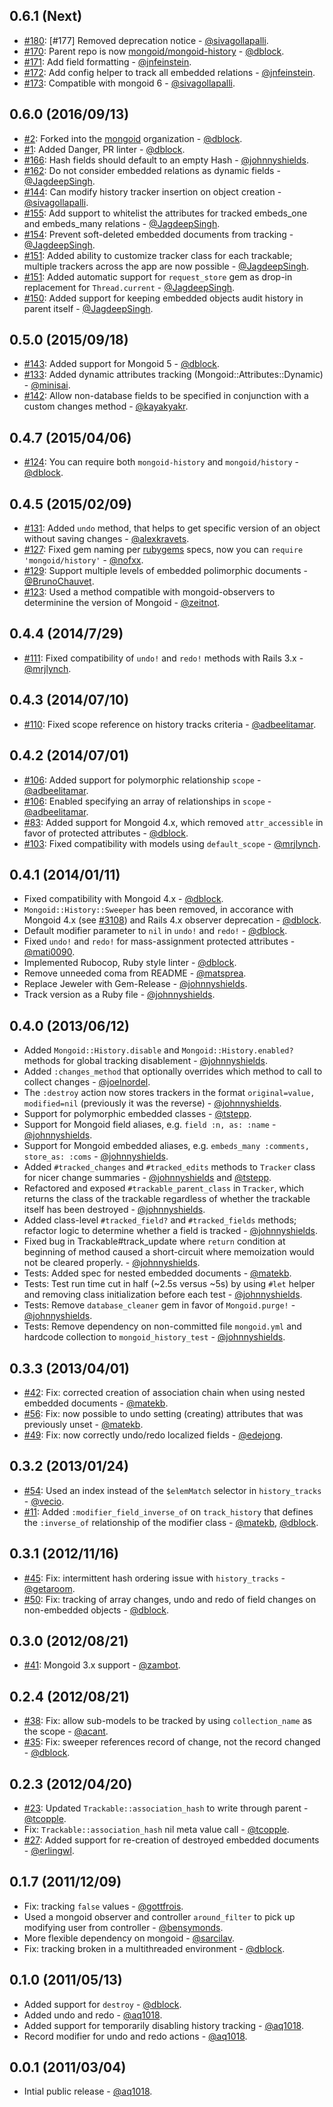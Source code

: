 0.6.1 (Next)
------------

* [#180](https://github.com/mongoid/mongoid-history/pull/180): [#177] Removed deprecation notice - [@sivagollapalli](https://github.com/sivagollapalli).
* [#170](https://github.com/mongoid/mongoid-history/pull/170): Parent repo is now [mongoid/mongoid-history](https://github.com/mongoid/mongoid-history) - [@dblock](https://github.com/dblock).
* [#171](https://github.com/mongoid/mongoid-history/pull/171): Add field formatting - [@jnfeinstein](https://github.com/jnfeinstein).
* [#172](https://github.com/mongoid/mongoid-history/pull/172): Add config helper to track all embedded relations - [@jnfeinstein](https://github.com/jnfeinstein).
* [#173](https://github.com/mongoid/mongoid-history/pull/173): Compatible with mongoid 6 - [@sivagollapalli](https://github.com/sivagollapalli).

0.6.0 (2016/09/13)
------------------

* [#2](https://github.com/dblock/mongoid-history/pull/2): Forked into the [mongoid](https://github.com/mongoid) organization - [@dblock](https://github.com/dblock).
* [#1](https://github.com/dblock/mongoid-history/pull/1): Added Danger, PR linter - [@dblock](https://github.com/dblock).
* [#166](https://github.com/mongoid/mongoid-history/pull/166): Hash fields should default to an empty Hash - [@johnnyshields](https://github.com/johnnyshields).
* [#162](https://github.com/mongoid/mongoid-history/pull/162): Do not consider embedded relations as dynamic fields - [@JagdeepSingh](https://github.com/JagdeepSingh).
* [#144](https://github.com/mongoid/mongoid-history/pull/158): Can modify history tracker insertion on object creation - [@sivagollapalli](https://github.com/sivagollapalli).
* [#155](https://github.com/mongoid/mongoid-history/pull/155): Add support to whitelist the attributes for tracked embeds_one and embeds_many relations - [@JagdeepSingh](https://github.com/JagdeepSingh).
* [#154](https://github.com/mongoid/mongoid-history/pull/154): Prevent soft-deleted embedded documents from tracking - [@JagdeepSingh](https://github.com/JagdeepSingh).
* [#151](https://github.com/mongoid/mongoid-history/pull/151): Added ability to customize tracker class for each trackable; multiple trackers across the app are now possible - [@JagdeepSingh](https://github.com/JagdeepSingh).
* [#151](https://github.com/mongoid/mongoid-history/pull/151): Added automatic support for `request_store` gem as drop-in replacement for `Thread.current` - [@JagdeepSingh](https://github.com/JagdeepSingh).
* [#150](https://github.com/mongoid/mongoid-history/pull/150): Added support for keeping embedded objects audit history in parent itself - [@JagdeepSingh](https://github.com/JagdeepSingh).

0.5.0 (2015/09/18)
------------------

* [#143](https://github.com/mongoid/mongoid-history/pull/143): Added support for Mongoid 5 - [@dblock](https://github.com/dblock).
* [#133](https://github.com/mongoid/mongoid-history/pull/133): Added dynamic attributes tracking (Mongoid::Attributes::Dynamic) - [@minisai](https://github.com/minisai).
* [#142](https://github.com/mongoid/mongoid-history/pull/142): Allow non-database fields to be specified in conjunction with a custom changes method - [@kayakyakr](https://github.com/kayakyakr).

0.4.7 (2015/04/06)
------------------

* [#124](https://github.com/mongoid/mongoid-history/pull/124): You can require both `mongoid-history` and `mongoid/history` - [@dblock](https://github.com/dblock).

0.4.5 (2015/02/09)
------------------

* [#131](https://github.com/mongoid/mongoid-history/pull/131): Added `undo` method, that helps to get specific version of an object without saving changes - [@alexkravets](https://github.com/alexkravets).
* [#127](https://github.com/mongoid/mongoid-history/pull/127): Fixed gem naming per [rubygems](http://guides.rubygems.org/name-your-gem/) specs, now you can `require 'mongoid/history'` - [@nofxx](https://github.com/nofxx).
* [#129](https://github.com/mongoid/mongoid-history/pull/129): Support multiple levels of embedded polimorphic documents - [@BrunoChauvet](https://github.com/BrunoChauvet).
* [#123](https://github.com/mongoid/mongoid-history/pull/123): Used a method compatible with mongoid-observers to determinine the version of Mongoid - [@zeitnot](https://github.com/zeitnot).

0.4.4 (2014/7/29)
-----------------

* [#111](https://github.com/mongoid/mongoid-history/pull/111): Fixed compatibility of `undo!` and `redo!` methods with Rails 3.x - [@mrjlynch](https://github.com/mrjlynch).

0.4.3 (2014/07/10)
------------------

* [#110](https://github.com/mongoid/mongoid-history/pull/110): Fixed scope reference on history tracks criteria - [@adbeelitamar](https://github.com/adbeelitamar).

0.4.2 (2014/07/01)
------------------

* [#106](https://github.com/mongoid/mongoid-history/pull/106): Added support for polymorphic relationship `scope` - [@adbeelitamar](https://github.com/adbeelitamar).
* [#106](https://github.com/mongoid/mongoid-history/pull/106): Enabled specifying an array of relationships in `scope` - [@adbeelitamar](https://github.com/adbeelitamar).
* [#83](https://github.com/mongoid/mongoid-history/pull/83): Added support for Mongoid 4.x, which removed `attr_accessible` in favor of protected attributes - [@dblock](https://github.com/dblock).
* [#103](https://github.com/mongoid/mongoid-history/pull/103): Fixed compatibility with models using `default_scope` - [@mrjlynch](https://github.com/mrjlynch).

0.4.1 (2014/01/11)
------------------

* Fixed compatibility with Mongoid 4.x - [@dblock](https://github.com/dblock).
* `Mongoid::History::Sweeper` has been removed, in accorance with Mongoid 4.x (see [#3108](https://github.com/mongoid/mongoid/issues/3108)) and Rails 4.x observer deprecation - [@dblock](https://github.com/dblock).
* Default modifier parameter to `nil` in `undo!` and `redo!` - [@dblock](https://github.com/dblock).
* Fixed `undo!` and `redo!` for mass-assignment protected attributes - [@mati0090](https://github.com/mati0090).
* Implemented Rubocop, Ruby style linter - [@dblock](https://github.com/dblock).
* Remove unneeded coma from README - [@matsprea](https://github.com/matsprea).
* Replace Jeweler with Gem-Release - [@johnnyshields](https://github.com/johnnyshields).
* Track version as a Ruby file - [@johnnyshields](https://github.com/johnnyshields).

0.4.0 (2013/06/12)
------------------

* Added `Mongoid::History.disable` and `Mongoid::History.enabled?` methods for global tracking disablement - [@johnnyshields](https://github.com/johnnyshields).
* Added `:changes_method` that optionally overrides which method to call to collect changes - [@joelnordel](https://github.com/joelnordell).
* The `:destroy` action now stores trackers in the format `original=value, modified=nil` (previously it was the reverse) - [@johnnyshields](https://github.com/johnnyshields).
* Support for polymorphic embedded classes - [@tstepp](https://github.com/tstepp).
* Support for Mongoid field aliases, e.g. `field :n, as: :name` - [@johnnyshields](https://github.com/johnnyshields).
* Support for Mongoid embedded aliases, e.g. `embeds_many :comments, store_as: :coms` - [@johnnyshields](https://github.com/johnnyshields).
* Added `#tracked_changes` and `#tracked_edits` methods to `Tracker` class for nicer change summaries - [@johnnyshields](https://github.com/johnnyshields) and [@tstepp](https://github.com/tstepp).
* Refactored and exposed `#trackable_parent_class` in `Tracker`, which returns the class of the trackable regardless of whether the trackable itself has been destroyed - [@johnnyshields](https://github.com/johnnyshields).
* Added class-level `#tracked_field?` and `#tracked_fields` methods; refactor logic to determine whether a field is tracked - [@johnnyshields](https://github.com/johnnyshields).
* Fixed bug in Trackable#track_update where `return` condition at beginning of method caused a short-circuit where memoization would not be cleared properly. - [@johnnyshields](https://github.com/johnnyshields).
* Tests: Added spec for nested embedded documents - [@matekb](https://github.com/matekb).
* Tests: Test run time cut in half (~2.5s versus ~5s) by using `#let` helper and removing class initialization before each test - [@johnnyshields](https://github.com/johnnyshields).
* Tests: Remove `database_cleaner` gem in favor of `Mongoid.purge!` - [@johnnyshields](https://github.com/johnnyshields).
* Tests: Remove dependency on non-committed file `mongoid.yml` and hardcode collection to `mongoid_history_test` - [@johnnyshields](https://github.com/johnnyshields).

0.3.3 (2013/04/01)
------------------

* [#42](https://github.com/mongoid/mongoid-history/issues/42): Fix: corrected creation of association chain when using nested embedded documents - [@matekb](https://github.com/matekb).
* [#56](https://github.com/mongoid/mongoid-history/issues/56): Fix: now possible to undo setting (creating) attributes that was previously unset - [@matekb](https://github.com/matekb).
* [#49](https://github.com/mongoid/mongoid-history/issues/49): Fix: now correctly undo/redo localized fields - [@edejong](https://github.com/edejong).


0.3.2 (2013/01/24)
------------------

* [#54](https://github.com/mongoid/mongoid-history/pull/54): Used an index instead of the `$elemMatch` selector in `history_tracks` - [@vecio](https://github.com/vecio).
* [#11](https://github.com/mongoid/mongoid-history/issues/11): Added `:modifier_field_inverse_of` on `track_history` that defines the `:inverse_of` relationship of the modifier class - [@matekb](https://github.com/matekb), [@dblock](https://github.com/dblock).

0.3.1 (2012/11/16)
------------------

* [#45](https://github.com/mongoid/mongoid-history/pull/45): Fix: intermittent hash ordering issue with `history_tracks` - [@getaroom](https://github.com/getaroom).
* [#50](https://github.com/mongoid/mongoid-history/pull/50): Fix: tracking of array changes, undo and redo of field changes on non-embedded objects - [@dblock](https://github.com/dblock).

0.3.0 (2012/08/21)
------------------

* [#41](https://github.com/mongoid/mongoid-history/pull/41): Mongoid 3.x support - [@zambot](https://github.com/zambot).

0.2.4 (2012/08/21)
------------------

* [#38](https://github.com/mongoid/mongoid-history/pull/38): Fix: allow sub-models to be tracked by using `collection_name` as the scope - [@acant](https://github.com/acant).
* [#35](https://github.com/mongoid/mongoid-history/pull/35): Fix: sweeper references record of change, not the record changed - [@dblock](https://github.com/dblock).

0.2.3 (2012/04/20)
------------------

* [#23](https://github.com/mongoid/mongoid-history/pull/34): Updated `Trackable::association_hash` to write through parent - [@tcopple](https://github.com/tcopple).
* Fix: `Trackable::association_hash` nil meta value call - [@tcopple](https://github.com/tcopple).
* [#27](https://github.com/mongoid/mongoid-history/pull/27): Added support for re-creation of destroyed embedded documents - [@erlingwl](https://github.com/erlingwl).

0.1.7 (2011/12/09)
------------------

* Fix: tracking `false` values - [@gottfrois](https://github.com/gottfrois).
* Used a mongoid observer and controller `around_filter` to pick up modifying user from controller - [@bensymonds](https://github.com/bensymonds).
* More flexible dependency on mongoid - [@sarcilav](https://github.com/sarcilav).
* Fix: tracking broken in a multithreaded environment - [@dblock](https://github.com/dblock).

0.1.0 (2011/05/13)
------------------

* Added support for `destroy` - [@dblock](https://github.com/dblock).
* Added undo and redo - [@aq1018](https://github.com/aq1018).
* Added support for temporarily disabling history tracking - [@aq1018](https://github.com/aq1018).
* Record modifier for undo and redo actions - [@aq1018](https://github.com/aq1018).

0.0.1 (2011/03/04)
------------------

* Intial public release - [@aq1018](https://github.com/aq1018).
